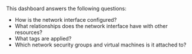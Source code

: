 This dashboard answers the following questions:

- How is the network interface configured?
- What relationships does the network interface have with other resources?
- What tags are applied?
- Which network security groups and virtual machines is it attached to?

